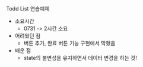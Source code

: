 Todd List 연습예제

- 소요시간
  - 0731 -> 2시간 소요
- 어려웠던 점
  - 버튼 추가, 완료 버튼 기능 구현에서 막혔음
- 배운 점
  - state의 불변성을 유지하면서 데이터 변경을 하는 것!
